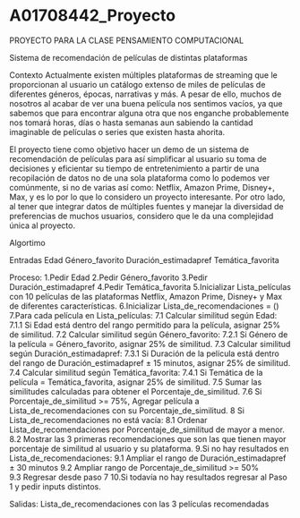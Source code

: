 # A01708442_Proyecto
PROYECTO PARA LA CLASE PENSAMIENTO COMPUTACIONAL

Sistema de recomendación de películas de distintas plataformas

Contexto
Actualmente existen múltiples plataformas de streaming que le proporcionan al usuario un catálogo extenso de miles de películas de diferentes géneros, épocas, narrativas y más. A pesar de ello, muchos de nosotros al acabar de ver una buena película nos sentimos vacíos, ya que sabemos que para encontrar alguna otra que nos enganche probablemente nos tomará horas, días o hasta semanas aun sabiendo la cantidad imaginable de películas o series que existen hasta ahorita. 

El proyecto tiene como objetivo hacer un demo de un sistema de recomendación de películas para así simplificar al usuario su toma de decisiones y eficientar su tiempo de entretenimiento a partir de una recopilación de datos no de una sola plataforma como lo podemos ver comúnmente, si no de varias así como: Netflix, Amazon Prime, Disney+, Max, y es lo por lo que lo considero un proyecto interesante. Por otro lado, al tener que integrar datos de múltiples fuentes y manejar la diversidad de preferencias de muchos usuarios, considero que le da una complejidad única al proyecto.

Algortimo

Entradas
Edad
Género_favorito 
Duración_estimadapref
Temática_favorita

Proceso:
1.Pedir Edad
2.Pedir Género_favorito
3.Pedir Duración_estimadapref
4.Pedir Temática_favorita
5.Inicializar Lista_películas con 10 películas de las plataformas Netflix, Amazon Prime, Disney+ y Max de diferentes características.
6.Inicializar Lista_de_recomendaciones = ()
7.Para cada película en Lista_películas:
7.1 Calcular similitud según Edad:
7.1.1 Si Edad está dentro del rango permitido para la película, asignar 25% de similitud.
7.2 Calcular similitud según Género_favorito:
7.2.1 Si Género de la película = Género_favorito, asignar 25% de similitud.
7.3 Calcular similitud según Duración_estimadapref:
7.3.1 Si Duración de la película está dentro del rango de Duración_estimadapref ± 15 minutos, asignar 25% de similitud.
7.4 Calcular similitud según Temática_favorita:
7.4.1 Si Temática de la película = Temática_favorita, asignar 25% de similitud.
7.5 Sumar las similitudes calculadas para obtener el Porcentaje_de_similitud.
7.6 Si Porcentaje_de_similitud >= 75%, Agregar película a Lista_de_recomendaciones con su Porcentaje_de_similitud.
8 Si Lista_de_recomendaciones no está vacía:
8.1 Ordenar Lista_de_recomendaciones por Porcentaje_de_similitud de mayor a menor.
8.2 Mostrar las 3 primeras recomendaciones que son las que tienen mayor porcentaje de similitud al usuario y su plataforma.
9.Si no hay resultados en Lista_de_recomendaciones:
9.1 Ampliar el rango de Duración_estimadapref ± 30 minutos
9.2 Ampliar rango de Porcentaje_de_similitud >= 50%  
9.3 Regresar desde paso 7
10.Si todavía no hay resultados regresar al Paso 1 y pedir inputs distintos. 

Salidas:
Lista_de_recomendaciones con las 3 películas recomendadas
